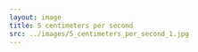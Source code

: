 ```yaml
---
layout: image
title: 5 centimeters per second
src: ../images/5_centimeters_per_second_1.jpg
---
```


